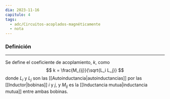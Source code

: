 ```yaml
---
dia: 2023-11-16
capitulo: 4
tags:
  - adc/Circuitos-acoplados-magnéticamente
  - nota
---
```

### Definición
---
Se define el coeficiente de acoplamiento, $k$, como $$ k = \frac{M_{ij}}{\sqrt{L_i L_j}} $$ donde $L_i$ y $L_j$ son las [[Autoinductancia|autoinductancias]] por las [[Inductor|bobinas]] $i$ y $j$, y $M_{ij}$ es la [[Inductancia mutua|inductancia mutua]] entre ambas bobinas.